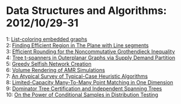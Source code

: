 # Data Structures and Algorithms: 2012/10/29-31  
1: [List-coloring embedded graphs](https://doi.org/10.48550/arXiv.1210.7605)  
2: [Finding Efficient Region in The Plane with Line segments](https://doi.org/10.48550/arXiv.1210.7638)  
3: [Efficient Rounding for the Noncommutative Grothendieck Inequality](https://doi.org/10.48550/arXiv.1210.7656)  
4: [Tree t-spanners in Outerplanar Graphs via Supply Demand Partition](https://doi.org/10.48550/arXiv.1210.7919)  
5: [Greedy Selfish Network Creation](https://doi.org/10.48550/arXiv.1210.7970)  
6: [Volume Rendering of AMR Simulations](https://doi.org/10.48550/arXiv.1210.8014)  
7: [An Atypical Survey of Typical-Case Heuristic Algorithms](https://doi.org/10.48550/arXiv.1210.8099)  
8: [Limited-Capacity Many-To-Many Point Matching in One Dimension](https://doi.org/10.48550/arXiv.1210.8123)  
9: [Dominator Tree Certification and Independent Spanning Trees](https://doi.org/10.48550/arXiv.1210.8303)  
10: [On the Power of Conditional Samples in Distribution Testing](https://doi.org/10.48550/arXiv.1210.8338)  